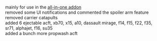 mainly for use in the [all-in-one addon](https://github.com/geofs-pilot/GeoFS-All-in-one-Addon/tree/main) <br/>
removed some UI notifications and commented the spoiler arm feature <br/>
removed carrier catapults <br/>
added 6 ejectable acft, xb70, x15, a10, dassault mirage, f14, f15, f22, f35, sr71, alphajet, f16, su35 <br/>
added a bunch more propwash acft <br/>
